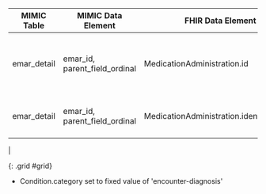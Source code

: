 |MIMIC Table|MIMIC Data Element|FHIR Data Element|FHIR Profile|Notes|
|---|---|---|---|---|
|emar_detail|emar_id, parent_field_ordinal|MedicationAdministration.id|MimicMedicationAdministration|Id is concatenation of mimic data elements and converted to UUID5|
|emar_detail|emar_id, parent_field_ordinal|MedicationAdministration.identifier.value|MimicMedicationAdministration|Identifier is concatenation of mimic data elements|
|

{: .grid #grid}

* Condition.category set to fixed value of 'encounter-diagnosis' 
